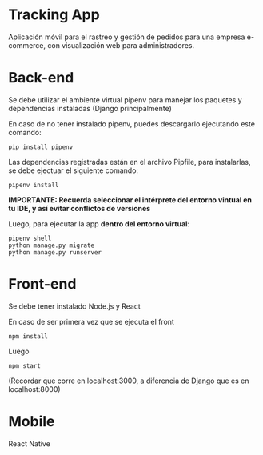 # Tracking App
Aplicación móvil para el rastreo y gestión de pedidos para una empresa e-commerce, con visualización web para administradores.

# Back-end
Se debe utilizar el ambiente virtual pipenv para manejar los paquetes y dependencias instaladas (Django principalmente)

En caso de no tener instalado pipenv, puedes descargarlo ejecutando este comando:

```
pip install pipenv
```
Las dependencias registradas están en el archivo Pipfile, para instalarlas, se debe ejectuar el siguiente comando:

```
pipenv install 
```

**IMPORTANTE: Recuerda seleccionar el intérprete del entorno vintual en tu IDE, y así evitar conflictos de versiones**

Luego, para ejecutar la app **dentro del entorno virtual**:

```
pipenv shell
python manage.py migrate
python manage.py runserver
```

# Front-end
Se debe tener instalado Node.js y React

En caso de ser primera vez que se ejecuta el front
```
npm install
```

Luego
```
npm start
```

(Recordar que corre en localhost:3000, a diferencia de Django que es en localhost:8000)
# Mobile
React Native




